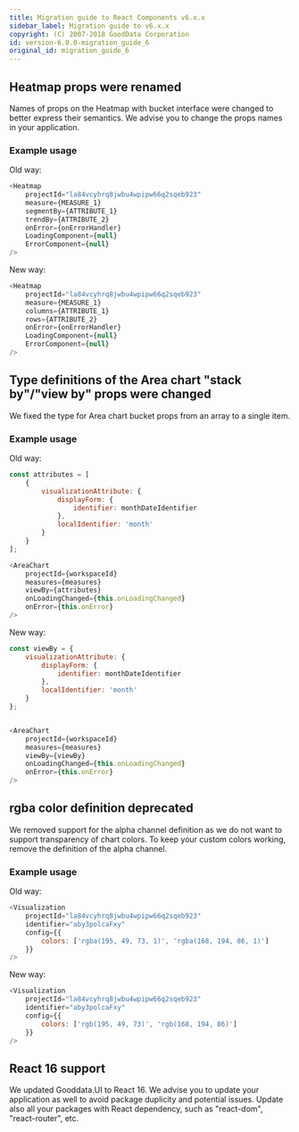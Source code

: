 ```yaml
---
title: Migration guide to React Components v6.x.x
sidebar_label: Migration guide to v6.x.x
copyright: (C) 2007-2018 GoodData Corporation
id: version-6.0.0-migration_guide_6
original_id: migration_guide_6
---
```


## Heatmap props were renamed
Names of props on the Heatmap with bucket interface were changed to better express their semantics. We advise you to change the props names in your application.

### Example usage
Old way:
```javascript
<Heatmap
    projectId="la84vcyhrq8jwbu4wpipw66q2sqeb923"
    measure={MEASURE_1}
    segmentBy={ATTRIBUTE_1}
    trendBy={ATTRIBUTE_2}
    onError={onErrorHandler}
    LoadingComponent={null}
    ErrorComponent={null}
/>
```
New way:
```javascript
<Heatmap
    projectId="la84vcyhrq8jwbu4wpipw66q2sqeb923"
    measure={MEASURE_1}
    columns={ATTRIBUTE_1}
    rows={ATTRIBUTE_2}
    onError={onErrorHandler}
    LoadingComponent={null}
    ErrorComponent={null}
/>
```

## Type definitions of the Area chart "stack by"/"view by" props were changed
We fixed the type for Area chart bucket props from an array to a single item.

### Example usage
Old way:
```javascript
const attributes = [
    {
        visualizationAttribute: {
            displayForm: {
                identifier: monthDateIdentifier
            },
            localIdentifier: 'month'
        }
    }
];

<AreaChart
    projectId={workspaceId}
    measures={measures}
    viewBy={attributes}
    onLoadingChanged={this.onLoadingChanged}
    onError={this.onError}
/>

```
New way:
```javascript
const viewBy = {
    visualizationAttribute: {
        displayForm: {
            identifier: monthDateIdentifier
        },
        localIdentifier: 'month'
    }
};


<AreaChart
    projectId={workspaceId}
    measures={measures}
    viewBy={viewBy}
    onLoadingChanged={this.onLoadingChanged}
    onError={this.onError}
/>
```

## rgba color definition deprecated
We removed support for the alpha channel definition as we do not want to support transparency of chart colors. To keep your custom colors working, remove the definition of the alpha channel.

### Example usage
Old way:
```javascript
<Visualization
    projectId="la84vcyhrq8jwbu4wpipw66q2sqeb923"
    identifier="aby3polcaFxy"
    config={{
        colors: ['rgba(195, 49, 73, 1)', 'rgba(168, 194, 86, 1)']
    }}
/>
```
New way:
```javascript
<Visualization
    projectId="la84vcyhrq8jwbu4wpipw66q2sqeb923"
    identifier="aby3polcaFxy"
    config={{
        colors: ['rgb(195, 49, 73)', 'rgb(168, 194, 86)']
    }}
/>
```

## React 16 support
We updated Gooddata.UI to React 16. We advise you to update your application as well to avoid package duplicity and potential issues. Update also all your packages with React dependency, such as "react-dom", "react-router", etc.
